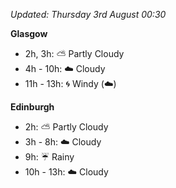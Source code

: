 *Updated: Thursday 3rd August 00:30*

**Glasgow**

* 2h, 3h: :partly_sunny: Partly Cloudy
* 4h - 10h: :cloud: Cloudy
* 11h - 13h: :cyclone: Windy (:cloud:)

**Edinburgh**

* 2h: :partly_sunny: Partly Cloudy
* 3h - 8h: :cloud: Cloudy
* 9h: :umbrella: Rainy
* 10h - 13h: :cloud: Cloudy
